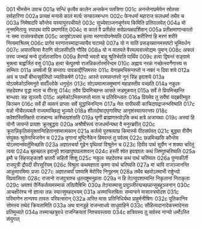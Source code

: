 001	भीमसेन उवाच
001a	सन्धिं कृत्वैव कालेन अन्तकेन पतत्रिणा
001c	अनन्तेनाप्रमेयेन स्रोतसा सर्वहारिणा
002a	प्रत्यक्षं मन्यसे कालं मर्त्यः सन्कालबन्धनः
002c	फेनधर्मा महाराज फलधर्मा तथैव च
003a	निमेषादपि कौन्तेय यस्यायुरपचीयते
003c	सूच्येवाञ्जनचूर्णस्य किमिति प्रतिपालयेत्
004a	यो नूनममितायुः स्यादथ वापि प्रमाणवित्
004c	स कालं वै प्रतीक्षेत सर्वप्रत्यक्षदर्शिवान्
005a	प्रतीक्षमाणान्कालो नः समा राजंस्त्रयोदश
005c	आयुषोऽपचयं कृत्वा मरणायोपनेष्यति
006a	शरीरिणां हि मरणं शरीरे नित्यमाश्रितम्
006c	प्रागेव मरणात्तस्माद्राज्यायैव घटामहे
007a	यो न याति प्रसङ्ख्यानमस्पष्टो भूमिवर्धनः
007c	अयातयित्वा वैराणि सोऽवसीदति गौरिव
008a	यो न यातयते वैरमल्पसत्त्वोद्यमः पुमान्
008c	अफलं तस्य जन्माहं मन्ये दुर्जातजायिनः
009a	हैरण्यौ भवतो बाहू श्रुतिर्भवति पार्थिव
009c	हत्वा द्विषन्तं सङ्ग्रामे भुक्त्वा बाह्वर्जितं वसु
010a	हत्वा चेत्पुरुषो राजन्निकर्तारमरिन्दम
010c	अह्नाय नरकं गच्छेत्स्वर्गेणास्य स सम्मितः
011a	अमर्षजो हि सन्तापः पावकाद्दीप्तिमत्तरः
011c	येनाहमभिसन्तप्तो न नक्तं न दिवा शये
012a	अयं च पार्थो बीभत्सुर्वरिष्ठो ज्याविकर्षणे
012c	आस्ते परमसन्तप्तो नूनं सिंह इवाशये
013a	योऽयमेकोऽभिमनुते सर्वाँल्लोके धनुर्भृतः
013c	सोऽयमात्मजमूष्माणं महाहस्तीव यच्छति
014a	नकुलः सहदेवश्च वृद्धा माता च वीरसूः
014c	तवैव प्रियमिच्छन्त आसते जडमूकवत्
015a	सर्वे ते प्रियमिच्छन्ति बान्धवाः सह सृञ्जयैः
015c	अहमेकोऽभिसन्तप्तो माता च प्रतिविन्ध्यतः
016a	प्रियमेव तु सर्वेषां यद्ब्रवीम्युत किञ्चन
016c	सर्वे ही व्यसनं प्राप्ताः सर्वे युद्धाभिनन्दिनः
017a	नेतः पापीयसी काचिदापद्राजन्भविष्यति
017c	यन्नो नीचैरल्पबलै राज्यमाच्छिद्य भुज्यते
018a	शीलदोषाद्घृणाविष्ट आनृशंस्यात्परन्तप
018c	क्लेशांस्तितिक्षसे राजन्नान्यः कश्चित्प्रशंसति
019a	घृणी ब्राह्मणरूपोऽसि कथं क्षत्रे अजायथाः
019c	अस्यां हि योनौ जायन्ते प्रायशः क्रूरबुद्धयः
020a	अश्रौषीस्त्वं राजधर्मान्यथा वै मनुरब्रवीत्
020c	क्रूरान्निकृतिसंयुक्तान्विहितानशमात्मकान्
021a	कर्तव्ये पुरुषव्याघ्र किमास्से पीठसर्पवत्
021c	बुद्ध्या वीर्येण संयुक्तः श्रुतेनाभिजनेन च
022a	तृणानां मुष्टिनैकेन हिमवन्तं तु पर्वतम्
022c	छन्नमिच्छसि कौन्तेय योऽस्मान्संवर्तुमिच्छसि
023a	अज्ञातचर्या गूढेन पृथिव्यां विश्रुतेन च
023c	दिवीव पार्थ सूर्येण न शक्या चरितुं त्वया
024a	बृहच्छाल इवानूपे शाखापुष्पपलाशवान्
024c	हस्ती श्वेत इवाज्ञातः कथं जिष्णुश्चरिष्यति
025a	इमौ च सिंहसङ्काशौ भ्रातरौ सहितौ शिशू
025c	नकुलः सहदेवश्च कथं पार्थ चरिष्यतः
026a	पुण्यकीर्ती राजपुत्री द्रौपदी वीरसूरियम्
026c	विश्रुता कथमज्ञाता कृष्णा पार्थ चरिष्यति
027a	मां चापि राजञ्जानन्ति आकुमारमिमाः प्रजाः
027c	अज्ञातचर्यां पश्यामि मेरोरिव निगूहनम्
028a	तथैव बहवोऽस्माभी राष्ट्रेभ्यो विप्रवासिताः
028c	राजानो राजपुत्राश्च धृतराष्ट्रमनुव्रताः
029a	न हि तेऽप्युपशाम्यन्ति निकृतानां निराकृताः
029c	अवश्यं तैर्निकर्तव्यमस्माकं तत्प्रियैषिभिः
030a	तेऽप्यस्मासु प्रयुञ्जीरन्प्रच्छन्नान्सुबहूञ्जनान्
030c	आचक्षीरंश्च नो ज्ञात्वा तन्नः स्यात्सुमहद्भयम्
031a	अस्माभिरुषिताः सम्यग्वने मासास्त्रयोदश
031c	परिमाणेन तान्पश्य तावतः परिवत्सरान्
032a	अस्ति मासः प्रतिनिधिर्यथा प्राहुर्मनीषिणः
032c	पूतिकानिव सोमस्य तथेदं क्रियतामिति
033a	अथ वानडुहे राजन्साधवे साधुवाहिने
033c	सौहित्यदानादेकस्मादेनसः प्रतिमुच्यते
034a	तस्माच्छत्रुवधे राजन्क्रियतां निश्चयस्त्वया
034c	क्षत्रियस्य तु सर्वस्य नान्यो धर्मोऽस्ति संयुगात्
